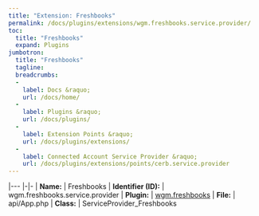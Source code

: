 ```yaml
---
title: "Extension: Freshbooks"
permalink: /docs/plugins/extensions/wgm.freshbooks.service.provider/
toc:
  title: "Freshbooks"
  expand: Plugins
jumbotron:
  title: "Freshbooks"
  tagline: 
  breadcrumbs:
  -
    label: Docs &raquo;
    url: /docs/home/
  -
    label: Plugins &raquo;
    url: /docs/plugins/
  -
    label: Extension Points &raquo;
    url: /docs/plugins/extensions/
  -
    label: Connected Account Service Provider &raquo;
    url: /docs/plugins/extensions/points/cerb.service.provider
---
```


|---
|-|-
| **Name:** | Freshbooks
| **Identifier (ID):** | wgm.freshbooks.service.provider
| **Plugin:** | [wgm.freshbooks](/docs/plugins/wgm.freshbooks/)
| **File:** | api/App.php
| **Class:** | ServiceProvider_Freshbooks

